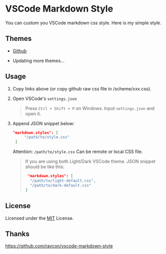 # VSCode Markdown Style

You can custom you VSCode markdown css style. Here is my simple style.

## Themes

- [Github](<https://cdn.jsdelivr.net/gh/DioPong/VSCODE-MARKDOWN-CSS@main/scheme/github.css>)

- Updating more themes...

## Usage

1. Copy links above (or copy github raw css file in /scheme/xxx.css).

1. Open VSCode's `settings.json`

   > Press `Ctrl + Shift + P` on Windows. Input `settings.json` and open it.

1. Append JSON snippet below:

   ```JSON
   "markdown.styles": [
        "/path/to/style.css" 
    ]
   ```

   Attention: `/path/to/style.css` Can be remote or local CSS file.

   > If you are using both Light/Dark VSCode theme. JSON snippet should be like this:
   >
   > ```JSON
   >  "markdown.styles": [
   >   "/path/to/light-default.css",
   >   "/path/to/dark-default.css"
   > ]
   > ```

## License

Licensed under the [MIT](<https://github.com/DioPong/VSCode-Markdown-CSS/blob/main/LICENSE>) License.

## Thanks

<https://github.com/raycon/vscode-markdown-style>
